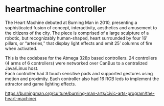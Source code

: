# heartmachine controller 
The Heart Machine debuted at Burning Man in 2010, presenting a sophisticated fusion of concept, interactivity, aesthetics and amusement to the citizens of the city. The piece is comprised of a large sculpture of a robotic, but recognizably human-shaped, heart surrounded by four 16′ pillars, or “arteries,” that display light effects and emit 25’ columns of fire when activated.

This is the codebase for the Atmega 328p based controllers.  24 controllers (4 arms of 6 controllers) were networked over CanBus to a centralized Java/Linux host.  
Each controller had 3 touch sensitive pads and supported gestures using motion and proximity.  Each controller also had 16 RGB leds to implement the attractor and game lighting effects.

https://burningman.org/culture/burning-man-arts/civic-arts-program/the-heart-machine/
